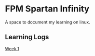 # FPM Spartan Infinity

A space to document my learning on linux.

## Learning Logs

[Week 1](learning-log/20250730-week001.md)
